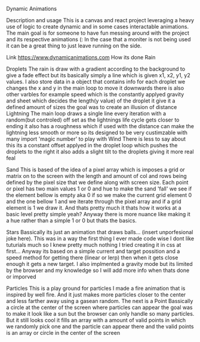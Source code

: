 Dynamic Animations

Description and usage
This is a canvas and react project leveraging a heavy use of logic to create dynamic and in some cases interactable animations.
The main goal is for someone to have fun messing around with the project and its respective animations (: In the case that a moniter is not being used
it can be a great thing to just leave running on the side.

Link
https://www.dynamicanimations.com
How its done
Rain

Droplets
The rain is draw with a gradient according to the background to give a fade effect but its basically simply a line
which is given x1, x2, y1, y2 values. I also store data in a object that contains info for each droplet we changes the x and y in the main loop
to move it downwards there is also other varbles for example speed which is the constantly applyed gravity and sheet which decides the length(y value) of the droplet
it give it a defined amount of sizes the goal was to create an illusion of distance
Lightning
The main loop draws a single line every iteration with a random(but controled) off set as the lightnings life cycle gets closer to ending it
also has a roughness which if used with the distance can make the lightning less smooth or more so its designed to be very custimzable with many import 'magic number' to play with
Wind
There is less to say about this its a constant offset applyed in the droplet loop which pushes the droplets to the right it also adds a slight tilt to the droplets giving it more real feal

Sand
This is based of the idea of a pixel array which is imposes a grid or matrix on to the screen with the length and amount of col and rows being defined by the
pixel size that we define along with screen size. Each point or pixel has two main values 1 or 0 and hue to make the sand 'fall' we see if the element bellow is empty aka 0 if so we make the current grid element 0
and the one bellow 1 and we iterate through the pixel array and if a grid element is 1 we draw it. And thats pretty much it thats how it works at a basic level pretty simple yeah? Anyway there
is more nuance like making it a hue rather than a simple 1 or 0 but thats the basics.

Stars
Bassically its just an animation that draws balls... (insert unporfesional joke here). This was in a way the first thing I ever made code wise I dont like tuturials much so I knew pretty much nothing I tried creating it in css at first... Anyway
its based on a simple current and target possition and a speed method for getting there (linear or lerp) then when it gets close enough it gets a new target. I also implmented a gravity mode but its limited
by the browser and my knowledge so I will add more info when thats done or imporved

Particles
This is a play ground for particles I made a fire animation that is inspired by well fire. And it just makes more particles closer to the center and less farther away using a gasean random.
The next is a Point Bassically a circle at the center of the screen where particles can appear the goal was to make it look like a sun but the browser can only handle so many particles.
But it still looks cool it fills an array with a amount of valid points in which we randomly pick one and the particle can appear there and the valid points is an array or circle in the center of the screen
